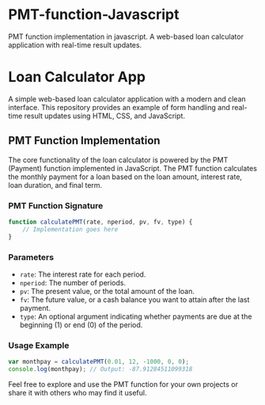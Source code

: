 # PMT-function-Javascript
PMT function implementation in javascript.  A web-based loan calculator application with real-time result updates.


# Loan Calculator App

A simple web-based loan calculator application with a modern and clean interface. This repository provides an example of form handling and real-time result updates using HTML, CSS, and JavaScript.

## PMT Function Implementation

The core functionality of the loan calculator is powered by the PMT (Payment) function implemented in JavaScript. The PMT function calculates the monthly payment for a loan based on the loan amount, interest rate, loan duration, and final term.

### PMT Function Signature

```javascript
function calculatePMT(rate, nperiod, pv, fv, type) {
    // Implementation goes here
}
```

### Parameters

- `rate`: The interest rate for each period.
- `nperiod`: The number of periods.
- `pv`: The present value, or the total amount of the loan.
- `fv`: The future value, or a cash balance you want to attain after the last payment.
- `type`: An optional argument indicating whether payments are due at the beginning (1) or end (0) of the period.

### Usage Example

```javascript
var monthpay = calculatePMT(0.01, 12, -1000, 0, 0);
console.log(monthpay); // Output: -87.91284511099318
```

Feel free to explore and use the PMT function for your own projects or share it with others who may find it useful.
```

